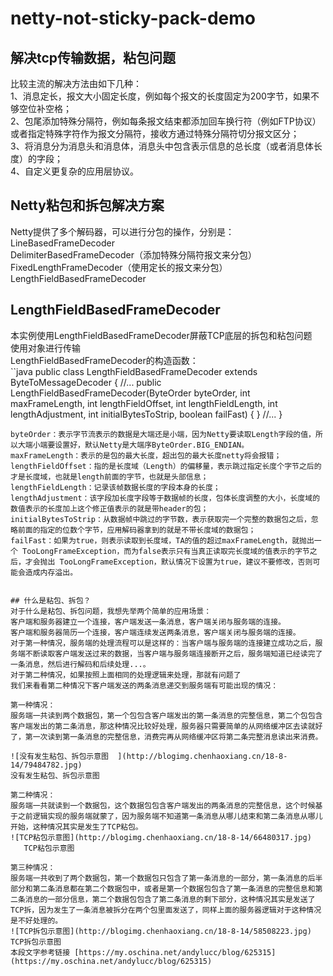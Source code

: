 # netty-not-sticky-pack-demo

## 解决tcp传输数据，粘包问题  
比较主流的解决方法由如下几种：  
1、消息定长，报文大小固定长度，例如每个报文的长度固定为200字节，如果不够空位补空格；  
2、包尾添加特殊分隔符，例如每条报文结束都添加回车换行符（例如FTP协议）或者指定特殊字符作为报文分隔符，接收方通过特殊分隔符切分报文区分；  
3、将消息分为消息头和消息体，消息头中包含表示信息的总长度（或者消息体长度）的字段；  
4、自定义更复杂的应用层协议。  

## Netty粘包和拆包解决方案
Netty提供了多个解码器，可以进行分包的操作，分别是：  
LineBasedFrameDecoder  
DelimiterBasedFrameDecoder（添加特殊分隔符报文来分包）  
FixedLengthFrameDecoder（使用定长的报文来分包）  
LengthFieldBasedFrameDecoder  

## LengthFieldBasedFrameDecoder
本实例使用LengthFieldBasedFrameDecoder屏蔽TCP底层的拆包和粘包问题  
使用对象进行传输  
LengthFieldBasedFrameDecoder的构造函数：  
``java
public class LengthFieldBasedFrameDecoder extends ByteToMessageDecoder {
    //...
  public LengthFieldBasedFrameDecoder(ByteOrder byteOrder, 
                                    int maxFrameLength, 
                                    int lengthFieldOffset, 
                                    int lengthFieldLength, 
                                    int lengthAdjustment, 
                                    int initialBytesToStrip, 
                                    boolean failFast) {
   }
   //...
}
```
byteOrder：表示字节流表示的数据是大端还是小端，因为Netty要读取Length字段的值，所以大端小端要设置好，默认Netty是大端序ByteOrder.BIG_ENDIAN。  
maxFrameLength：表示的是包的最大长度，超出包的最大长度netty将会报错；  
lengthFieldOffset：指的是长度域（Length）的偏移量，表示跳过指定长度个字节之后的才是长度域，也就是length前面的字节，也就是头部信息；  
lengthFieldLength：记录该帧数据长度的字段本身的长度；  
lengthAdjustment：该字段加长度字段等于数据帧的长度，包体长度调整的大小，长度域的数值表示的长度加上这个修正值表示的就是带header的包；  
initialBytesToStrip：从数据帧中跳过的字节数，表示获取完一个完整的数据包之后，忽略前面的指定的位数个字节，应用解码器拿到的就是不带长度域的数据包；  
failFast：如果为true，则表示读取到长度域，TA的值的超过maxFrameLength，就抛出一个 TooLongFrameException，而为false表示只有当真正读取完长度域的值表示的字节之后，才会抛出 TooLongFrameException，默认情况下设置为true，建议不要修改，否则可能会造成内存溢出。  


## 什么是粘包、拆包？
对于什么是粘包、拆包问题，我想先举两个简单的应用场景：  
客户端和服务器建立一个连接，客户端发送一条消息，客户端关闭与服务端的连接。  
客户端和服务器简历一个连接，客户端连续发送两条消息，客户端关闭与服务端的连接。  
对于第一种情况，服务端的处理流程可以是这样的：当客户端与服务端的连接建立成功之后，服务端不断读取客户端发送过来的数据，当客户端与服务端连接断开之后，服务端知道已经读完了一条消息，然后进行解码和后续处理...。  
对于第二种情况，如果按照上面相同的处理逻辑来处理，那就有问题了  
我们来看看第二种情况下客户端发送的两条消息递交到服务端有可能出现的情况：

第一种情况：  
服务端一共读到两个数据包，第一个包包含客户端发出的第一条消息的完整信息，第二个包包含客户端发出的第二条消息，那这种情况比较好处理，服务器只需要简单的从网络缓冲区去读就好了，第一次读到第一条消息的完整信息，消费完再从网络缓冲区将第二条完整消息读出来消费。

![没有发生粘包、拆包示意图  ](http://blogimg.chenhaoxiang.cn/18-8-14/79484782.jpg)  
没有发生粘包、拆包示意图  

第二种情况：  
服务端一共就读到一个数据包，这个数据包包含客户端发出的两条消息的完整信息，这个时候基于之前逻辑实现的服务端就蒙了，因为服务端不知道第一条消息从哪儿结束和第二条消息从哪儿开始，这种情况其实是发生了TCP粘包。  
![TCP粘包示意图](http://blogimg.chenhaoxiang.cn/18-8-14/66480317.jpg)  
   TCP粘包示意图  

第三种情况：  
服务端一共收到了两个数据包，第一个数据包只包含了第一条消息的一部分，第一条消息的后半部分和第二条消息都在第二个数据包中，或者是第一个数据包包含了第一条消息的完整信息和第二条消息的一部分信息，第二个数据包包含了第二条消息的剩下部分，这种情况其实是发送了TCP拆，因为发生了一条消息被拆分在两个包里面发送了，同样上面的服务器逻辑对于这种情况是不好处理的。  
![TCP拆包示意图](http://blogimg.chenhaoxiang.cn/18-8-14/58508223.jpg)  
TCP拆包示意图  
本段文字参考链接 [https://my.oschina.net/andylucc/blog/625315](https://my.oschina.net/andylucc/blog/625315)  

